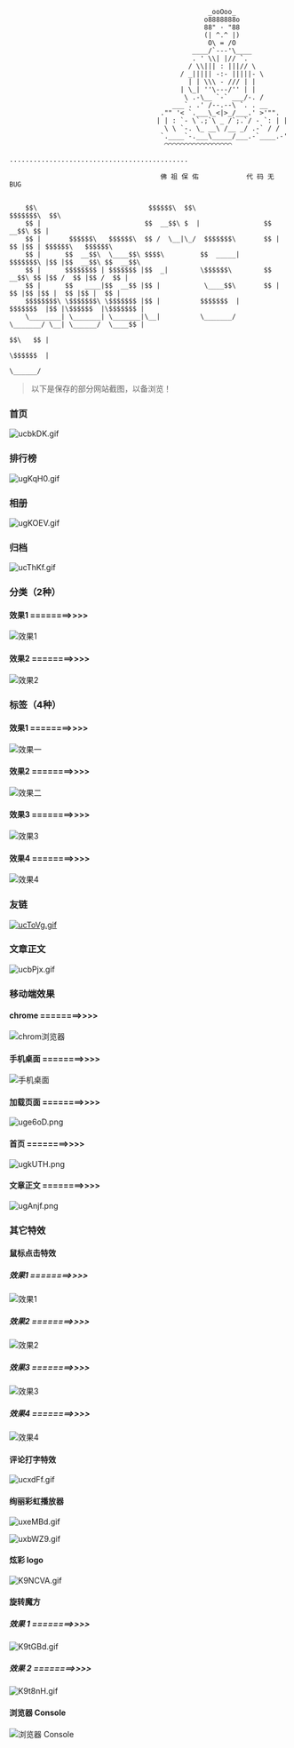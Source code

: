
                                                      _ooOoo_ 
                                                     o8888888o 
                                                     88" · "88 
                                                     (| ^.^ |) 
                                                      O\ = /O 
                                                  ____/`---'\____ 
                                                  . ' \\| |// `. 
                                                 / \\||| : |||// \ 
                                               / _||||| -:- |||||- \ 
                                                 | | \\\ - /// | | 
                                               | \_| ''\---/'' | | 
                                                \ .-\__ `-` ___/-. / 
                                             ___`. .' /--.--\ `. . __ 
                                          ."" '< `.___\_<|>_/___.' >'"". 
                                         | | : `- \`.;`\ _ /`;.`/ - `: | | 
                                           \ \ `-. \_ __\ /__ _/ .-` / / 
                                          `.____`-.___\_____/___.-`____.-' 
                                           ⌒⌒⌒⌒⌒⌒⌒⌒⌒⌒⌒⌒⌒⌒⌒⌒⌒ 
                                  ............................................. 

                                          佛 祖 保 佑            代 码 无 BUG  


        $$\                            $$$$$$\  $$\                 $$$$$$$\  $$\                     
        $$ |                          $$  __$$\ $  |                $$  __$$\ $$ |                    
        $$ |       $$$$$$\   $$$$$$\  $$ /  \__|\_/  $$$$$$$\       $$ |  $$ |$$ | $$$$$$\   $$$$$$\  
        $$ |      $$  __$$\  \____$$\ $$$$\         $$  _____|      $$$$$$$\ |$$ |$$  __$$\ $$  __$$\ 
        $$ |      $$$$$$$$ | $$$$$$$ |$$  _|        \$$$$$$\        $$  __$$\ $$ |$$ /  $$ |$$ /  $$ |
        $$ |      $$   ____|$$  __$$ |$$ |           \____$$\       $$ |  $$ |$$ |$$ |  $$ |$$ |  $$ |
        $$$$$$$$\ \$$$$$$$\ \$$$$$$$ |$$ |          $$$$$$$  |      $$$$$$$  |$$ |\$$$$$$  |\$$$$$$$ |
        \________| \_______| \_______|\__|          \_______/       \_______/ \__| \______/  \____$$ |
                                                                                            $$\   $$ |
                                                                                            \$$$$$$  |
                                                                                             \______/ 


> 以下是保存的部分网站截图，以备浏览！

### 首页

![ucbkDK.gif](https://s2.ax1x.com/2019/10/06/ucbkDK.gif)

### 排行榜

![ugKqH0.gif](https://s2.ax1x.com/2019/10/06/ugKqH0.gif)

### 相册

![ugKOEV.gif](https://s2.ax1x.com/2019/10/06/ugKOEV.gif)

### 归档

![ucThKf.gif](https://s2.ax1x.com/2019/10/06/ucThKf.gif)

### 分类（2种）

#### 效果1 ========>>>>

![效果1](https://s2.ax1x.com/2019/10/06/ucT4r8.gif)

#### 效果2 ========>>>>

![效果2](https://s2.ax1x.com/2019/10/06/ucXkzd.gif)

### 标签（4种）

#### 效果1 ========>>>>

![效果一](https://s2.ax1x.com/2019/09/23/uPQwTA.gif)

#### 效果2 ========>>>>

![效果二](https://s2.ax1x.com/2019/09/23/uPtOFe.png)

#### 效果3 ========>>>>

![效果3](https://s2.ax1x.com/2019/09/24/uABKAA.gif)

#### 效果4 ========>>>>

![效果4](https://s2.ax1x.com/2019/10/06/ucbFu6.gif)

### 友链

[![ucToVg.gif](https://s2.ax1x.com/2019/10/06/ucToVg.gif)](https://imgchr.com/i/ucToVg)

### 文章正文

![ucbPjx.gif](https://s2.ax1x.com/2019/10/06/ucbPjx.gif)

### 移动端效果

#### chrome ========>>>>

![chrom浏览器](https://s2.ax1x.com/2019/09/30/utxFSg.png)

#### 手机桌面 ========>>>>

![手机桌面](https://s2.ax1x.com/2019/09/30/utxKYT.png)

#### 加载页面 ========>>>>

![uge6oD.png](https://s2.ax1x.com/2019/10/06/uge6oD.png)

#### 首页 ========>>>>

![ugkUTH.png](https://s2.ax1x.com/2019/10/06/ugkUTH.png)

#### 文章正文 ========>>>>

![ugAnjf.png](https://s2.ax1x.com/2019/10/06/ugAnjf.png)

### 其它特效

#### 鼠标点击特效

##### 效果1 ========>>>>

![效果1](https://s2.ax1x.com/2019/10/06/ucvVVP.gif)

##### 效果2 ========>>>>

![效果2](https://s2.ax1x.com/2019/10/06/ucvAbt.gif)

##### 效果3 ========>>>>

![效果3](https://s2.ax1x.com/2019/10/06/ucvkDI.gif)

##### 效果4 ========>>>>

![效果4](https://s2.ax1x.com/2019/10/06/ucvZUf.gif)

#### 评论打字特效

![ucxdFf.gif](https://s2.ax1x.com/2019/10/06/ucxdFf.gif)

#### 绚丽彩虹播放器

![uxeMBd.gif](https://s2.ax1x.com/2019/10/13/uxeMBd.gif)

![uxbWZ9.gif](https://s2.ax1x.com/2019/10/13/uxbWZ9.gif)

#### 炫彩 logo

![K9NCVA.gif](https://s2.ax1x.com/2019/10/15/K9NCVA.gif)

#### 旋转魔方

##### 效果 1 ========>>>>

![K9tGBd.gif](https://s2.ax1x.com/2019/10/15/K9tGBd.gif)

##### 效果 2 ========>>>>

![K9t8nH.gif](https://s2.ax1x.com/2019/10/15/K9t8nH.gif)

#### 浏览器 Console

![浏览器 Console](https://s2.ax1x.com/2019/10/17/KEeL3F.jpg)

